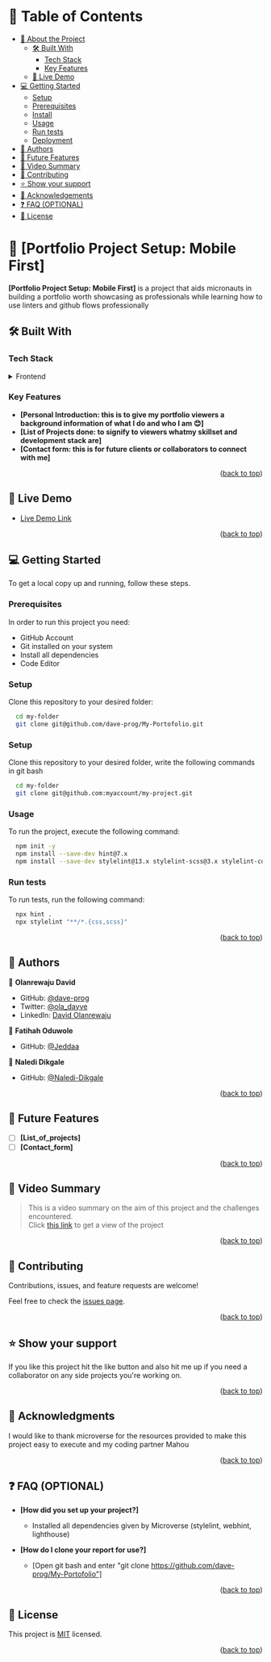 <a name="readme-top"></a>

<!--
HOW TO USE:
This is an example of how you may give instructions on setting up your project locally.

Modify this file to match your project and remove sections that don't apply.

REQUIRED SECTIONS:
- Table of Contents
- About the Project
  - Built With
  - Live Demo
- Getting Started
- Authors
- Future Features
- Contributing
- Show your support
- Acknowledgements
- License

OPTIONAL SECTIONS:
- FAQ

After you're finished please remove all the comments and instructions!
-->
<!-- TABLE OF CONTENTS -->

# 📗 Table of Contents

- [📖 About the Project](#about-project)
  - [🛠 Built With](#built-with)
    - [Tech Stack](#tech-stack)
    - [Key Features](#key-features)
  - [🚀 Live Demo](#live-demo)
- [💻 Getting Started](#getting-started)
  - [Setup](#setup)
  - [Prerequisites](#prerequisites)
  - [Install](#install)
  - [Usage](#usage)
  - [Run tests](#run-tests)
  - [Deployment](#triangular_flag_on_post-deployment)
- [👥 Authors](#authors)
- [🔭 Future Features](#future-features)
- [🎥 Video Summary](#video-summary)
- [🤝 Contributing](#contributing)
- [⭐️ Show your support](#support)
- [🙏 Acknowledgements](#acknowledgements)
- [❓ FAQ (OPTIONAL)](#faq)
- [📝 License](#license)

<!-- PROJECT DESCRIPTION -->

# 📖 [Portfolio Project Setup: Mobile First] <a name="about-project"></a>

**[Portfolio Project Setup: Mobile First]** is a project that aids micronauts in building a portfolio worth showcasing as professionals while learning how to use linters and github flows professionally

## 🛠 Built With <a name="built-with"></a>

### Tech Stack <a name="tech-stack"></a>
<details>
  <summary>Frontend</summary>
  <ul>
    <li>HTML</li>
    <li>CSS</li>
    <li>Linters</li>
    <li>GitHub Flows</li>
  </ul>
</details>

<!-- Features -->

### Key Features <a name="key-features"></a>

- **[Personal Introduction: this is to give my portfolio viewers a background information of what I do and who I am 😊]**
- **[List of Projects done: to signify to viewers whatmy skillset and development stack are]**
- **[Contact form: this is for future clients or collaborators to connect with me]**

<p align="right">(<a href="#readme-top">back to top</a>)</p>

<!-- LIVE DEMO -->

## 🚀 Live Demo <a name="live-demo"></a>
- [Live Demo Link](https://dave-prog.github.io/My-Portofolio/)

<p align="right">(<a href="#readme-top">back to top</a>)</p>

<!-- GETTING STARTED -->

## 💻 Getting Started <a name="getting-started"></a>


To get a local copy up and running, follow these steps.

### Prerequisites

In order to run this project you need:
<ul>
  <li>GitHub Account</li>
  <li>Git installed on your system</li>
  <li>Install all dependencies</li>
  <li>Code Editor</li>
</ul>

### Setup

Clone this repository to your desired folder:

```sh
  cd my-folder
  git clone git@github.com/dave-prog/My-Portofolio.git
```

### Setup

Clone this repository to your desired folder, write the following commands in git bash 

```sh
  cd my-folder
  git clone git@github.com:myaccount/my-project.git
```


### Usage

To run the project, execute the following command:

```sh
  npm init -y
  npm install --save-dev hint@7.x
  npm install --save-dev stylelint@13.x stylelint-scss@3.x stylelint-config-standard@21.x stylelint-csstree-validator@1.x
```

### Run tests

To run tests, run the following command:

```sh
  npx hint .
  npx stylelint "**/*.{css,scss}"
```
<p align="right">(<a href="#readme-top">back to top</a>)</p>

<!-- AUTHORS -->

## 👥 Authors <a name="authors"></a>

👤 **Olanrewaju David**

- GitHub: [@dave-prog](https://github.com/dave-prog)
- Twitter: [@ola_dayve](https://twitter.com/ola_dayve)
- LinkedIn: [David Olanrewaju](https://www.linkedin.com/in/david-olanrewaju)

👤 **Fatihah Oduwole**

- GitHub: [@Jeddaa](https://github.com/Jeddaa)

👤 **Naledi Dikgale**

- GitHub: [@Naledi-Dikgale](https://github.com/Naledi-Dikgale)
<p align="right">(<a href="#readme-top">back to top</a>)</p>

<!-- FUTURE FEATURES -->

## 🔭 Future Features <a name="future-features"></a>

- [ ] **[List_of_projects]**
- [ ] **[Contact_form]**

<p align="right">(<a href="#readme-top">back to top</a>)</p>

<!-- VIDEO SUMMARY -->
## 🎥 Video Summary <a name="video-summary"></a>
>This is a video summary on the aim of this project and the challenges encountered.</br>
Click [this link](https://www.loom.com/share/a600c92ff4cd4594a16d8c8d59bc619d) to get a view of the project

<p align="right">(<a href="#readme-top">back to top</a>)</p>

<!-- CONTRIBUTING -->

## 🤝 Contributing <a name="contributing"></a>

Contributions, issues, and feature requests are welcome!

Feel free to check the [issues page](../../issues/).

<p align="right">(<a href="#readme-top">back to top</a>)</p>

<!-- SUPPORT -->

## ⭐️ Show your support <a name="support"></a>

If you like this project hit the like button and also hit me up if you need a collaborator on any side projects you're working on.

<p align="right">(<a href="#readme-top">back to top</a>)</p>

<!-- ACKNOWLEDGEMENTS -->

## 🙏 Acknowledgments <a name="acknowledgements"></a>

I would like to thank microverse for the resources provided to make this project easy to execute and my coding partner Mahou

<p align="right">(<a href="#readme-top">back to top</a>)</p>

<!-- FAQ (optional) -->

## ❓ FAQ (OPTIONAL) <a name="faq"></a>

- **[How did you set up your project?]**

  - Installed all dependencies given by Microverse (stylelint, webhint, lighthouse)

- **[How do I clone your report for use?]**

  - [Open git bash and enter "git clone https://github.com/dave-prog/My-Portofolio"]

<p align="right">(<a href="#readme-top">back to top</a>)</p>

<!-- LICENSE -->

## 📝 License <a name="license"></a>

This project is [MIT](https://choosealicense.com/licenses/mit/) licensed.

<p align="right">(<a href="#readme-top">back to top</a>)</p>
